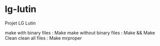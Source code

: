 # lg-lutin
Projet LG Lutin

make with binary files : Make
make without binary files : Make && Make Clean
clean all files : Make mrproper
